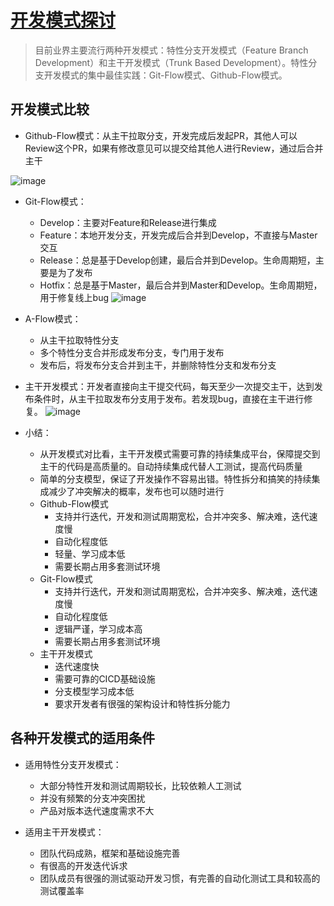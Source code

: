 # [开发模式探讨](https://github.com/EasonAssassin/blog_with_issues/issues/5)

> 目前业界主要流行两种开发模式：特性分支开发模式（Feature Branch Development）和主干开发模式（Trunk Based Development）。特性分支开发模式的集中最佳实践：Git-Flow模式、Github-Flow模式。

## 开发模式比较

- Github-Flow模式：从主干拉取分支，开发完成后发起PR，其他人可以Review这个PR，如果有修改意见可以提交给其他人进行Review，通过后合并主干

![image](https://user-images.githubusercontent.com/26082007/222652503-7dbfa306-69fb-4845-bd5e-6e2e349d7f9a.png)

- Git-Flow模式：
   - Develop：主要对Feature和Release进行集成
   - Feature：本地开发分支，开发完成后合并到Develop，不直接与Master交互
   - Release：总是基于Develop创建，最后合并到Develop。生命周期短，主要是为了发布
   - Hotfix：总是基于Master，最后合并到Master和Develop。生命周期短，用于修复线上bug
![image](https://user-images.githubusercontent.com/26082007/222653219-805db133-40cf-4b16-b734-19b15f2da3ca.png)

- A-Flow模式：
   - 从主干拉取特性分支
   - 多个特性分支合并形成发布分支，专门用于发布
   - 发布后，将发布分支合并到主干，并删除特性分支和发布分支



- 主干开发模式：开发者直接向主干提交代码，每天至少一次提交主干，达到发布条件时，从主干拉取发布分支用于发布。若发现bug，直接在主干进行修复。
![image](https://user-images.githubusercontent.com/26082007/222653508-72bce83a-1934-4554-b0dd-58df646a6b18.png)

- 小结：
  - 从开发模式对比看，主干开发模式需要可靠的持续集成平台，保障提交到主干的代码是高质量的。自动持续集成代替人工测试，提高代码质量
  - 简单的分支模型，保证了开发操作不容易出错。特性拆分和搞笑的持续集成减少了冲突解决的概率，发布也可以随时进行
  - Github-Flow模式 
    - 支持并行迭代，开发和测试周期宽松，合并冲突多、解决难，迭代速度慢
    - 自动化程度低
    - 轻量、学习成本低
    - 需要长期占用多套测试环境  
  - Git-Flow模式
    - 支持并行迭代，开发和测试周期宽松，合并冲突多、解决难，迭代速度慢
    - 自动化程度低
    - 逻辑严谨，学习成本高
    - 需要长期占用多套测试环境 
  - 主干开发模式
    - 迭代速度快
    - 需要可靠的CICD基础设施
    - 分支模型学习成本低
    - 要求开发者有很强的架构设计和特性拆分能力    

## 各种开发模式的适用条件

- 适用特性分支开发模式：
  - 大部分特性开发和测试周期较长，比较依赖人工测试
  - 并没有频繁的分支冲突困扰
  - 产品对版本迭代速度需求不大

- 适用主干开发模式：
  - 团队代码成熟，框架和基础设施完善
  - 有很高的开发迭代诉求
  - 团队成员有很强的测试驱动开发习惯，有完善的自动化测试工具和较高的测试覆盖率


